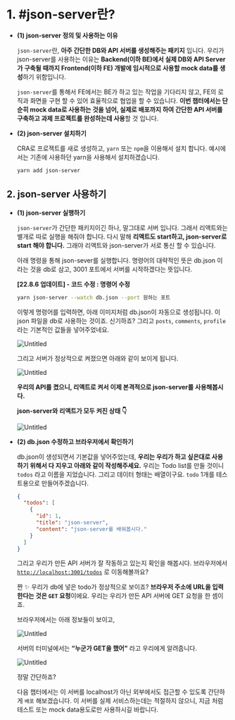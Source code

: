 
# 1. #json-server란?

-   **(1) json-server 정의 및 사용하는 이유**
    
    `json-server`란, **아주 간단한 DB와 API 서버를 생성해주는 패키지** 입니다. 우리가 json-server를 사용하는 이유는 **Backend(이하 BE)에서 실제 DB와 API Server가 구축될 때까지 Frontend(이하 FE) 개발에 임시적으로 사용할 mock data를 생성**하기 위함입니다.
    
    `json-server`를 통해서 FE에서는 BE가 하고 있는 작업을 기다리지 않고, FE의 로직과 화면을 구현 할 수 있어 효율적으로 협업을 할 수 있습니다. **이번 챕터에서는 단순히 mock data로 사용하는 것을 넘어, 실제로 배포까지 하여 간단한 API 서버를 구축하고 과제 프로젝트를 완성하는데 사용**할 것 입니다.
    
-   **(2) json-server 설치하기**
    
    CRA로 프로젝트를 새로 생성하고, `yarn` 또는 `npm`을 이용해서 설치 합니다. 예시에서는 기존에 사용하던 yarn을 사용해서 설치하겠습니다.
    
    ```bash
    yarn add json-server
    ```
    

## 2. json-server 사용하기

-   **(1) json-server 실행하기**
    
    `json-server`가 간단한 패키지이긴 하나, 말그대로 서버 입니다. 그래서 리액트와는 별개로 따로 실행을 해줘야 합니다. 다시 말해 **리액트도 start하고, json-server로 start 해야 합니다.** 그래야 리액트와 json-server가 서로 통신 할 수 있습니다.
    
    아래 명령을 통해 json-sever를 실행합니다. 명령어의 대략적인 뜻은 db.json 이라는 것을 db로 삼고, 3001 포트에서 서버를 시작하겠다는 뜻입니다.
    
    **[22.8.6 업데이트] - 코드 수정 : 명령어 수정**
    
    ```bash
    yarn json-server --watch db.json --port 원하는 포트
    ```
    
    이렇게 명령어를 입력하면, 아래 이미지처럼 db.json이 자동으로 생성됩니다. 이 json 파일을 db로 사용하는 것이죠. 신기하죠? 그리고 `posts`, `comments`, `profile` 라는 기본적인 값들을 넣어주었네요.
    
    ![Untitled](https://s3-us-west-2.amazonaws.com/secure.notion-static.com/55013f85-1e00-4776-b340-4bbd370007c4/Untitled.png)
    
    그리고 서버가 정상적으로 켜졌으면 아래와 같이 보이게 됩니다.
    
    ![Untitled](https://s3-us-west-2.amazonaws.com/secure.notion-static.com/275126c0-7e01-4250-82bb-488b014cfca1/Untitled.png)
    
    **우리의 API를 켰으니, 리액트로 켜서 이제 본격적으로 json-server를 사용해봅시다.**
    
    **json-server와 리액트가 모두 켜진 상태 👇**
    
    ![Untitled](https://s3-us-west-2.amazonaws.com/secure.notion-static.com/927725c0-9c1e-46db-b682-64da9822b0e3/Untitled.png)
    
-   **(2) db.json 수정하고 브라우저에서 확인하기**
    
    db.json이 생성되면서 기본값을 넣어주었는데, **우리는 우리가 하고 싶은대로 사용하기 위해서 다 지우고 아래와 같이 작성해주세요.** 우리는 Todo list를 만들 것이니 `todos` 라고 이름을 지었습니다. 그리고 데이터 형태는 배열이구요. `todo` 1개를 테스트용으로 만들어주겠습니다.
    
    ```json
    {
      "todos": [
        {
          "id": 1,
          "title": "json-server",
          "content": "json-server를 배워봅시다."
        }
      ]
    }
    ```
    
    그리고 우리가 만든 API 서버가 잘 작동하고 있는지 확인을 해봅시다. 브라우저에서 [`http://localhost:3001/todos`](http://localhost:3001/todos) 로 이동해볼까요?
    
    짠 ✨ 우리가 db에 넣은 todo가 정상적으로 보이죠? **브라우저 주소에 URL을 입력한다는 것은 `GET` 요청**이에요. 우리는 우리가 만든 API 서버에 GET 요청을 한 셈이죠.
    
    브라우저에서는 아래 정보들이 보이고,
    
    ![Untitled](https://s3-us-west-2.amazonaws.com/secure.notion-static.com/311e63ae-f834-4299-bf40-32361fc90b6c/Untitled.png)
    
    서버의 터미널에서는 **“누군가 GET을 했어"** 라고 우리에게 알려줍니다.
    
    ![Untitled](https://s3-us-west-2.amazonaws.com/secure.notion-static.com/5bc60ea1-a925-46f6-a9dd-bc82dd2c97a1/Untitled.png)
    
    정말 간단하죠?
    
    다음 챕터에서는 이 서버를 localhost가 아닌 외부에서도 접근할 수 있도록 간단하게 `배포` 해보겠습니다. 이 서버를 실제 서비스하는데는 적절하지 않으니, 지금 처럼 테스트 또는 mock data용도로만 사용하시길 바랍니다.